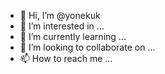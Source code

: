 - 👋 Hi, I’m @yonekuk
- 👀 I’m interested in ...
- 🌱 I’m currently learning ...
- 💞️ I’m looking to collaborate on ...
- 📫 How to reach me ...

<!---
yonekuk/yonekuk is a ✨ special ✨ repository because its `README.md` (this file) appears on your GitHub profile.
You can click the Preview link to take a look at your changes.
--->
